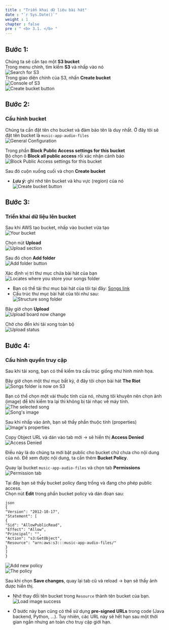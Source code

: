 ```yaml
---
title : "Triển khai dữ liệu bài hát"
date : "`r Sys.Date()`"
weight : 1
chapter : false
pre : " <b> 3.1. </b> "
---
```


## Bước 1:
Chúng ta sẽ cần tạo một **S3 bucket**  
Trong menu chính, tìm kiếm **S3** và nhấp vào nó  
![Search for S3](/images/3.backenddeployment/3.1.s3deploy/001.png)  
Trong giao diện chính của S3, nhấn **Create bucket**  
![Console of S3](/images/3.backenddeployment/3.1.s3deploy/002.png)  
![Create bucket button](/images/3.backenddeployment/3.1.s3deploy/003.png)  

## Bước 2:
### Cấu hình bucket
Chúng ta cần đặt tên cho bucket và đảm bảo tên là duy nhất. Ở đây tôi sẽ đặt tên bucket là `music-app-audio-files`  
![General Configuration](/images/3.backenddeployment/3.1.s3deploy/004.png)  

Trong phần **Block Public Access settings for this bucket**  
Bỏ chọn ô **Block all public access** rồi xác nhận cảnh báo  
![Block Public Access settings for this bucket](/images/3.backenddeployment/3.1.s3deploy/005.png)  

Sau đó cuộn xuống cuối và chọn **Create bucket**  
* ***Lưu ý:*** ghi nhớ tên bucket và khu vực (region) của nó  
![Create bucket button](/images/3.backenddeployment/3.1.s3deploy/006.png)  

## Bước 3:
### Triển khai dữ liệu lên bucket
Sau khi AWS tạo bucket, nhấp vào bucket vừa tạo  
![Your bucket](/images/3.backenddeployment/3.1.s3deploy/007.png)  

Chọn nút **Upload**  
![Upload section](/images/3.backenddeployment/3.1.s3deploy/008.png)  

Sau đó chọn **Add folder**  
![Add folder button](/images/3.backenddeployment/3.1.s3deploy/009.png)  

Xác định vị trí thư mục chứa bài hát của bạn  
![Locates where you store your songs folder](/images/3.backenddeployment/3.1.s3deploy/010.png)  

* Bạn có thể tải thư mục bài hát của tôi tại đây: [Songs link](https://drive.google.com/file/d/1SeIgQEcaohhNQzAQo4sL0Efhty97k6hs/view?usp=sharing)  
* Cấu trúc thư mục bài hát của tôi như sau:  
![Structure song folder](/images/3.backenddeployment/3.1.s3deploy/022.png)  

Bây giờ chọn **Upload**  
![Upload board now change](/images/3.backenddeployment/3.1.s3deploy/011.png)  

Chờ cho đến khi tải xong toàn bộ  
![Upload status](/images/3.backenddeployment/3.1.s3deploy/012.png)  

## Bước 4:
### Cấu hình quyền truy cập
Sau khi tải xong, bạn có thể kiểm tra cấu trúc giống như hình minh họa.  

Bây giờ chọn một thư mục bất kỳ, ở đây tôi chọn bài hát **The Riot**  
![Songs folder is now on S3](/images/3.backenddeployment/3.1.s3deploy/013.png)  

Bạn có thể chọn một vài thuộc tính của nó, nhưng tôi khuyên nên chọn ảnh (image) để khi kiểm tra lại thì không bị tải nhạc về máy tính.  
![The selected song](/images/3.backenddeployment/3.1.s3deploy/014.png)  
![Song's image](/images/3.backenddeployment/3.1.s3deploy/015.png)  

Sau khi nhấp vào ảnh, bạn sẽ thấy phần thuộc tính (properties)  
![Image's properties](/images/3.backenddeployment/3.1.s3deploy/016.png)  

Copy Object URL và dán vào tab mới → sẽ hiển thị **Access Denied**  
![Access Denied](/images/3.backenddeployment/3.1.s3deploy/017.png)  

Điều này là do chúng ta mới bật public cho bucket chứ chưa cho nội dung của nó. Để xem được nội dung, ta cần thêm **Bucket Policy**.  

Quay lại bucket `music-app-audio-files` và chọn tab **Permissions**  
![Permission tab](/images/3.backenddeployment/3.1.s3deploy/018.png)  

Tại đây bạn sẽ thấy bucket policy đang trống và đang cho phép public access.  
Chọn nút **Edit** trong phần bucket policy và dán đoạn sau:  
```
json
{
"Version": "2012-10-17",
"Statement": [
{
"Sid": "AllowPublicRead",
"Effect": "Allow",
"Principal": "",
"Action": "s3:GetObject",
"Resource": "arn:aws:s3:::music-app-audio-files/"
}
]
}
```
![Add new policy](/images/3.backenddeployment/3.1.s3deploy/019.png)  
![The policy](/images/3.backenddeployment/3.1.s3deploy/020.png)  

Sau khi chọn **Save changes**, quay lại tab cũ và reload → bạn sẽ thấy ảnh được hiển thị.  
* Nhớ thay đổi tên bucket trong `Resource` thành tên bucket của bạn.  
![Load image success](/images/3.backenddeployment/3.1.s3deploy/021.png)  

* Ở bước này bạn cũng có thể sử dụng **pre-signed URLs** trong code (Java backend, Python, …). Tuy nhiên, các URL này sẽ hết hạn sau một thời gian ngắn nhưng an toàn cho truy cập giới hạn.  
